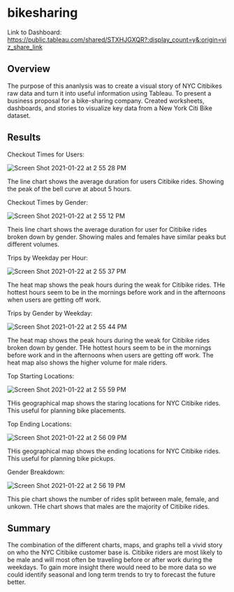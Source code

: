 # bikesharing

Link to Dashboard: https://public.tableau.com/shared/STXHJGXQR?:display_count=y&:origin=viz_share_link

## Overview

The purpose of this ananlysis was to create a visual story of NYC Citibikes raw data and turn it into useful information using Tableau. To present a business proposal for a bike-sharing company. Created worksheets, dashboards, and stories to visualize key data from a New York Citi Bike dataset.

## Results

Checkout Times for Users:

![Screen Shot 2021-01-22 at 2 55 28 PM](https://user-images.githubusercontent.com/16258584/105547863-93537e00-5cc4-11eb-94bd-67651d50a39f.png)

The line chart shows the average duration for users Citibike rides. Showing the peak of the bell curve at about 5 hours.

Checkout Times by Gender:

![Screen Shot 2021-01-22 at 2 55 12 PM](https://user-images.githubusercontent.com/16258584/105548732-a024a180-5cc5-11eb-9d98-8dc76888a0fd.png)

Theis line chart shows the average duration for user for Citibike rides broken down by gender. Showing males and females have similar peaks but different volumes. 

Trips by Weekday per Hour: 

![Screen Shot 2021-01-22 at 2 55 37 PM](https://user-images.githubusercontent.com/16258584/105548916-e24de300-5cc5-11eb-819e-00e0b59de813.png)

The heat map shows the peak hours during the weak for Citibike rides. THe hottest hours seem to be in the mornings before work and in the afternoons when users are getting off work. 

Trips by Gender by Weekday:

![Screen Shot 2021-01-22 at 2 55 44 PM](https://user-images.githubusercontent.com/16258584/105548982-fabdfd80-5cc5-11eb-904d-4d33399f10d8.png)

The heat map shows the peak hours during the weak for Citibike rides broken down by gender. THe hottest hours seem to be in the mornings before work and in the afternoons when users are getting off work. The heat map also shows the higher volume for male riders.

Top Starting Locations:

![Screen Shot 2021-01-22 at 2 55 59 PM](https://user-images.githubusercontent.com/16258584/105549209-440e4d00-5cc6-11eb-91a3-2bfc7e7b379c.png)

THis geographical map shows the staring locations for NYC Citibike rides. This useful for planning bike placements. 

Top Ending Locations:

![Screen Shot 2021-01-22 at 2 56 09 PM](https://user-images.githubusercontent.com/16258584/105549282-64d6a280-5cc6-11eb-87e8-fa93af47b1ed.png)

THis geographical map shows the ending locations for NYC Citibike rides. This useful for planning bike pickups. 

Gender Breakdown:

![Screen Shot 2021-01-22 at 2 56 19 PM](https://user-images.githubusercontent.com/16258584/105549405-85066180-5cc6-11eb-9004-1d7f5b26431e.png)

This pie chart shows the number of rides split between male, female, and unkown. THe chart shows that males are the majority of Citibike rides. 

## Summary 

The combination of the different charts, maps, and graphs tell a vivid story on who the NYC Citibike customer base is. Citibike riders are most likely to be male and will most often be traveling before or after work during the weekdays. To gain more insight there would need to be more data so we could identify seasonal and long term trends to try to forecast the future better. 
